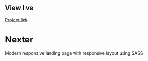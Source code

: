 ## View live
[Project link](https://abanoubmagdy1.github.io/Nexter-landing-page/)

# Nexter
Modern responsive landing page with responsive layout using SASS